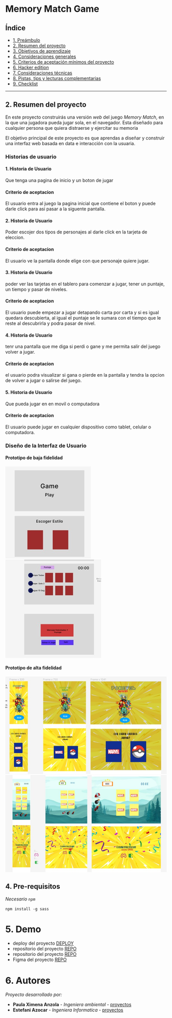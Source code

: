 # Memory Match Game

## Índice

* [1. Preámbulo](#1-preámbulo)
* [2. Resumen del proyecto](#2-resumen-del-proyecto)
* [3. Objetivos de aprendizaje](#3-objetivos-de-aprendizaje)
* [4. Consideraciones generales](#4-consideraciones-generales)
* [5. Criterios de aceptación mínimos del proyecto](#5-criterios-de-aceptación-mínimos-del-proyecto)
* [6. Hacker edition](#6-hacker-edition)
* [7. Consideraciones técnicas](#7-consideraciones-técnicas)
* [8. Pistas, tips y lecturas complementarias](#8-pistas-tips-y-lecturas-complementarias)
* [9. Checklist](#9-checklist)

***

## 2. Resumen del proyecto

En este proyecto construirás una versión _web_ del juego _Memory Match_, en la
que una jugadora pueda jugar sola, en el navegador. Esta diseñado para cualquier persona que quiera distraerse y ejercitar su memoria

El objetivo principal de este proyecto es que aprendas a diseñar y construir una
interfaz web basada en data e interacción con la usuaria.

### Historias de usuario

#### 1. Historia de Usuario
Que tenga una pagina de inicio y un boton de jugar
#### Criterio de aceptacion
El usuario entra al juego la pagina inicial que contiene el boton y puede darle click para asi pasar a la siguente pantalla.

#### 2. Historia de Usuario
Poder escojer dos tipos de personajes al darle click en la tarjeta de eleccion.
#### Criterio de aceptacion
El usuario ve la pantalla donde elige con que personaje quiere jugar.

#### 3. Historia de Usuario
poder ver las tarjetas en el tablero para comenzar a jugar, tener un puntaje, un tiempo y pasar de niveles.
#### Criterio de aceptacion
El usuario puede empezar a jugar detapando carta por carta y si es igual quedara descubierta, al igual el puntaje se le sumara con el tiempo que le reste al descubrirla y podra pasar de nivel.

#### 4. Historia de Usuario
tenr una pantalla que me diga si perdi o gane y me permita salir del juego volver a jugar.
#### Criterio de aceptacion
el usuario podra visualizar si gana o pierde en la pantalla y tendra la opcion de volver a jugar o salirse del juego.

#### 5. Historia de Usuario
Que pueda jugar en en movil o computadora
#### Criterio de aceptacion
El usuario puede jugar en cualquier dispositivo como tablet, celular o computadora.

### Diseño de la Interfaz de Usuario

#### Prototipo de baja fidelidad

<img src="src\img\prototipobf1.jpeg" >

<img src="src\img\prototipobf2.jpeg">

#### Prototipo de alta fidelidad

<img src="src\img\prototipoAf.jpeg">

<img src="src\img\prototipoAf2.jpeg">


## 4. Pre-requisitos
_Necesario `npm`_

```
npm install -g sass
```

# 5. Demo 

* deploy del proyecto [DEPLOY]( https://estefaniazocar.github.io/BOG005-memory-match/src)
* repositorio del proyecto [REPO](https://github.com/Ximena-21/memory-match)
* repositorio del proyecto [REPO](https://github.com/EstefaniAzocar/BOG005-memory-match)
* Figma del proyecto [REPO](https://www.figma.com/file/yiakuYAqHw9YZUnOveyVCN/memory-match?node-id=0%3A1)

# 6. Autores 

_Proyecto desarrollado por:_

* **Paula Ximena Anzola** - *Ingeniera ambiental* - [proyectos](https://github.com/Ximena-21)
* **Estefani Azocar** - *Ingeniera Informatica* - [proyectos](https://github.com/EstefaniAzocar)
